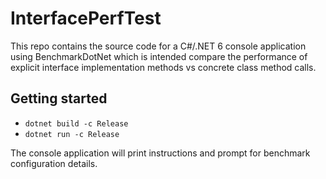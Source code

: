 # InterfacePerfTest

This repo contains the source code for a C#/.NET 6 console application using BenchmarkDotNet which is intended compare the performance of explicit interface implementation methods vs concrete class method calls.

## Getting started

- `dotnet build -c Release`
- `dotnet run -c Release`

The console application will print instructions and prompt for benchmark configuration details.
